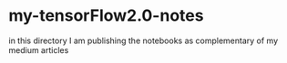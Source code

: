 # my-tensorFlow2.0-notes
in this directory I am publishing the notebooks as complementary of my medium articles
